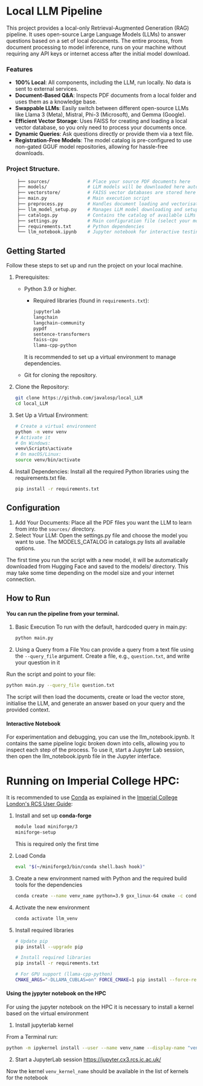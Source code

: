 # Local LLM Pipeline

This project provides a local-only Retrieval-Augmented Generation (RAG) pipeline. It uses open-source Large Language Models (LLMs) to answer questions based on a set of local documents. The entire process, from document processing to model inference, runs on your machine without requiring any API keys or internet access after the initial model download.

### Features

* **100% Local**: All components, including the LLM, run locally. No data is sent to external services.
* **Document-Based Q&A**: Inspects PDF documents from a local folder and uses them as a knowledge base.
* **Swappable LLMs**: Easily switch between different open-source LLMs like Llama 3 (Meta), Mistral, Phi-3 (Microsoft), and Gemma (Google).
* **Efficient Vector Storage**: Uses FAISS for creating and loading a local vector database, so you only need to process your documents once.
* **Dynamic Queries**: Ask questions directly or provide them via a text file.
* **Registration-Free Models**: The model catalog is pre-configured to use non-gated GGUF model repositories, allowing for hassle-free downloads.

### Project Structure.
```bash
    ├── sources/              # Place your source PDF documents here
    ├── models/               # LLM models will be downloaded here automatically
    ├── vectorstore/          # FAISS vector databases are stored here
    ├── main.py               # Main execution script
    ├── preprocess.py         # Handles document loading and vectorisation
    ├── llm_model_setup.py    # Manages LLM model downloading and setup
    ├── catalogs.py           # Contains the catalog of available LLMs
    ├── settings.py           # Main configuration file (select your model here)
    ├── requirements.txt      # Python dependencies
    └── llm_notebook.ipynb    # Jupyter notebook for interactive testing
```


## Getting Started
Follow these steps to set up and run the project on your local machine.
1. Prerequisites: 
    * Python 3.9 or higher.
        * Required libraries (found in `requirements.txt`):
            ```bash
            jupyterlab
            langchain
            langchain-community
            pypdf
            sentence-transformers
            faiss-cpu
            llama-cpp-python
            ```
        It is recommended to set up a virtual environment to manage dependencies.

    * Git for cloning the repository.
2. Clone the Repository:
    ```bash
    git clone https://github.com/javalosp/local_LLM
    cd local_LLM
    ```
3. Set Up a Virtual Environment:
    ```bash
    # Create a virtual environment
    python -m venv venv
    # Activate it
    # On Windows:
    venv\Scripts\activate
    # On macOS/Linux:
    source venv/bin/activate
    ```
4. Install Dependencies:
    Install all the required Python libraries using the requirements.txt file.
    ```bash
    pip install -r requirements.txt
    ```

## Configuration

1. Add Your Documents: 
Place all the PDF files you want the LLM to learn from into the `sources/` directory.
2. Select Your LLM:
Open the settings.py file and choose the model you want to use.
The MODELS_CATALOG in catalogs.py lists all available options.

The first time you run the script with a new model, it will be automatically downloaded from Hugging Face and saved to the models/ directory. This may take some time depending on the model size and your internet connection.

## How to Run

#### You can run the pipeline from your terminal.
1. Basic Execution
To run with the default, hardcoded query in main.py:
    ```bash
    python main.py
    ```
2. Using a Query from a File
You can provide a query from a text file using the `--query_file` argument.
Create a file, e.g., `question.txt`, and write your question in it

Run the script and point to your file:
```bash
python main.py --query_file question.txt
```

The script will then load the documents, create or load the vector store, initialise the LLM, and generate an answer based on your query and the provided context.

#### Interactive Notebook
For experimentation and debugging, you can use the llm_notebook.ipynb. It contains the same pipeline logic broken down into cells, allowing you to inspect each step of the process.
To use it, start a Jupyter Lab session, then open the llm_notebook.ipynb file in the Jupyter interface.



# Running on Imperial College HPC:

It is recommended to use [Conda](https://docs.conda.io/en/latest/index.html) as explained in the [Imperial College London's RCS User Guide](https://icl-rcs-user-guide.readthedocs.io/en/latest/hpc/applications/guides/conda/):

1. Install and set up **conda-forge**
    ```bash
    module load miniforge/3
    miniforge-setup
    ```
    This is required only the first time

2. Load Conda
    ```bash
    eval "$(~/miniforge3/bin/conda shell.bash hook)"
    ```
3. Create a new environment named with Python and the required build tools for the dependencies
    ```bash
    conda create --name venv_name python=3.9 gxx_linux-64 cmake -c conda-forge -y
    ```
4. Activate the new environment
    ```bash
    conda activate llm_venv
    ```
5. Install required libraries    
    ```bash
    # Update pip
    pip install --upgrade pip

    # Install required libraries
    pip install -r requirements.txt

    # For GPU support (llama-cpp-python)
    CMAKE_ARGS="-DLLAMA_CUBLAS=on" FORCE_CMAKE=1 pip install --force-reinstall --no-cache-dir llama-cpp-python
    ```

#### Using the jypyter notebook on the HPC
For using the jupyter notebook on the HPC it is necessary to install a kernel based on the virtual environment

1. Install jupyterlab kernel

From a Terminal run:
```bash
python -m ipykernel install --user --name venv_name --display-name "venv_kernel_name"
```

2. Start a JupyterLab session
    https://jupyter.cx3.rcs.ic.ac.uk/

Now the kernel `venv_kernel_name` should be available in the list of kernels for the notebook

